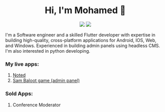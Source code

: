 <h1 align="center">Hi, I'm Mohamed 👋</h1>
<p align="center">
<a href="https://www.linkedin.com/in/myahiaeid"><img src="https://img.shields.io/badge/linkedin-%230077B5.svg?style=for-the-badge&logo=linkedin&logoColor=white"/></a>
<a href="m.yahia.eid2011@gmail.com"><img src="https://img.shields.io/badge/Gmail-D14836?style=for-the-badge&logo=gmail&logoColor=white"/></a>
</p>

I'm a Software engineer and a skilled Flutter developer with expertise in building high-quality, cross-platform applications for Android, IOS, Web, and Windows. Experienced in building admin panels using headless CMS.
I'm also interested in python developing.

### My live apps:
1. [Noted](https://play.google.com/store/apps/details?id=com.bisector2011.noted)
2. [Sam Baloot game (admin panel)](https://sam-baloot-admin.online/admin)
### Sold Apps:
1. Conference Moderator
